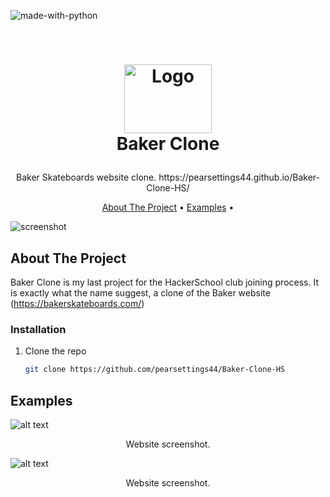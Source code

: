 ![made-with-python](https://img.shields.io/badge/Made%20with-Javascript-lightyellow)

<!-- LOGO -->
<br />
<h1>
<p align="center">
  <img src="https://seeklogo.com/images/B/Baker_Skateboards-logo-09C7E1E537-seeklogo.com.png" alt="Logo" width="140" height="110">
  <br>Baker Clone
</h1>
  <p align="center">
    Baker Skateboards website clone.
    https://pearsettings44.github.io/Baker-Clone-HS/
    <br />
    </p>
</p>
<p align="center">
  <a href="#about-the-project">About The Project</a> •
  <a href="#examples">Examples</a> •
</p>  

<p align="center">
  
![screenshot](img/clip.gif)
</p>                                                                                                                             
                                                                                                                                                      
## About The Project
Baker Clone is my last project for the HackerSchool club joining process. It is exactly what the name suggest, a clone of the Baker website (https://bakerskateboards.com/)

### Installation

1. Clone the repo
   ```sh
   git clone https://github.com/pearsettings44/Baker-Clone-HS
   ```

## Examples
![alt text](https://github.com/pearsettings44/Baker-Clone-HS/blob/main/pic1.png?raw=true)
<p align="center">Website screenshot.</p>

![alt text](https://github.com/pearsettings44/Baker-Clone-HS/blob/main/pic2.png?raw=true)
<p align="center">Website screenshot.</p>
